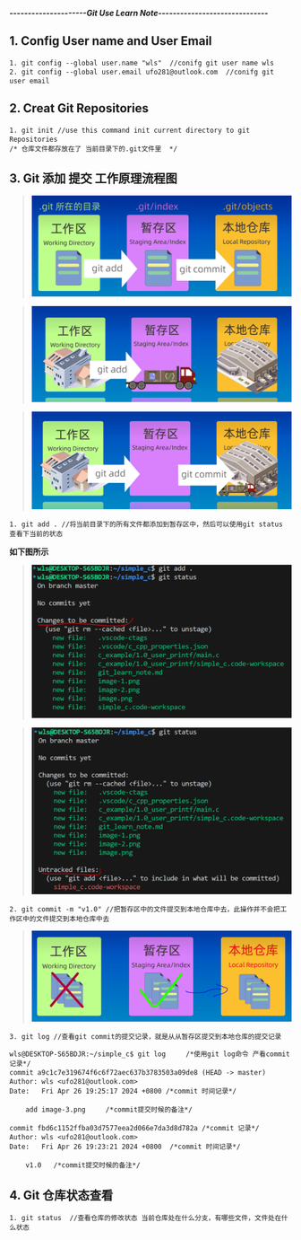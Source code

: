 ***---------------------Git Use Learn Note------------------------------***

## 1. Config User name and User Email
    1. git config --global user.name "wls"  //conifg git user name wls
    2. git config --global user.email ufo281@outlook.com  //conifg git user email 

## 2. Creat Git Repositories
    1. git init //use this command init current directory to git Repositories
    /* 仓库文件都存放在了 当前目录下的.git文件里  */

## 3. Git 添加 提交 工作原理流程图

> ![Git 工作流程](image.png)

> ![git add](image-1.png)

> ![git commit](image-2.png)

    1. git add . //将当前目录下的所有文件都添加到暂存区中，然后可以使用git status 查看下当前的状态
**如下图所示**
> ![git add. and git status](image-5.png)

> ![rm such file and git status](image-4.png)


    2. git commit -m "v1.0" //把暂存区中的文件提交到本地仓库中去，此操作并不会把工作区中的文件提交到本地仓库中去
> ![git commit](image-3.png)


    3. git log //查看git commit的提交记录，就是从从暂存区提交到本地仓库的提交记录
```
wls@DESKTOP-S65BDJR:~/simple_c$ git log     /*使用git log命令 产看commit记录*/
commit a9c1c7e319674f6c6f72aec637b3783503a09de8 (HEAD -> master)
Author: wls <ufo281@outlook.com>
Date:   Fri Apr 26 19:25:17 2024 +0800 /*commit 时间记录*/

    add image-3.png     /*commit提交时候的备注*/

commit fbd6c1152ffba03d7577eea2d066e7da3d8d782a /*commit 记录*/
Author: wls <ufo281@outlook.com>
Date:   Fri Apr 26 19:23:21 2024 +0800  /*commit 时间记录*/

    v1.0   /*commit提交时候的备注*/
```

## 4. Git 仓库状态查看
    1. git status  //查看仓库的修改状态 当前仓库处在什么分支，有哪些文件，文件处在什么状态


